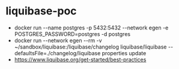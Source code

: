 # liquibase-poc


- docker run --name postgres -p 5432:5432 --network egen -e POSTGRES_PASSWORD=postgres  -d  postgres 
- docker run --network egen --rm -v ~/sandbox/liquibase:/liquibase/changelog liquibase/liquibase --defaultsFile=./changelog/liquibase properties update
- https://www.liquibase.org/get-started/best-practices
